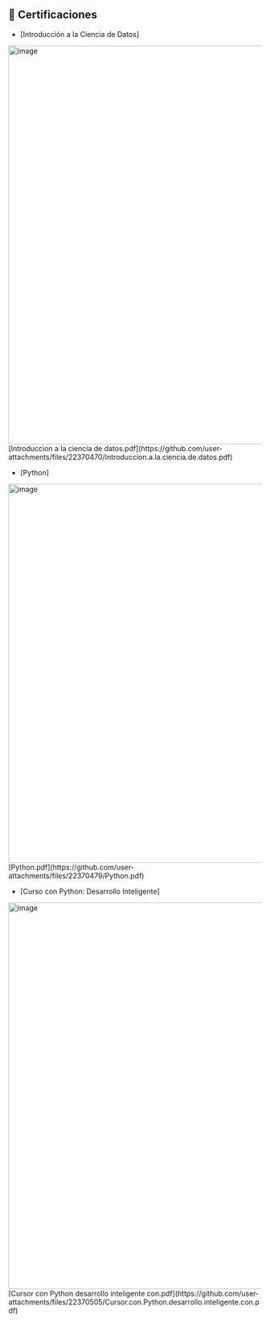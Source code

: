 ## 📜 Certificaciones

- [Introducción a la Ciencia de Datos]
<img width="1394" height="793" alt="image" src="https://github.com/user-attachments/assets/0da21ecc-b8b0-425d-9735-fb3861c36e35" />
[Introduccion a la ciencia de datos.pdf](https://github.com/user-attachments/files/22370470/Introduccion.a.la.ciencia.de.datos.pdf)

- [Python] 
<img width="1384" height="754" alt="image" src="https://github.com/user-attachments/assets/4922c1d9-6e12-4e8b-9df1-1aa14ead5e9a" />
[Python.pdf](https://github.com/user-attachments/files/22370479/Python.pdf)

- [Curso con Python: Desarrollo Inteligente]
<img width="1394" height="769" alt="image" src="https://github.com/user-attachments/assets/df79daf3-df67-4dd2-b4ec-cf7eddcb0c79" />
[Cursor con Python desarrollo inteligente con.pdf](https://github.com/user-attachments/files/22370505/Cursor.con.Python.desarrollo.inteligente.con.pdf)



